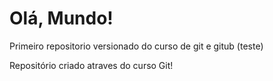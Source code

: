 # Olá, Mundo!
 Primeiro repositorio versionado do curso de git e gitub (teste)

Repositório criado atraves do curso Git!